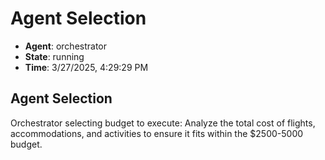# Agent Selection

- **Agent**: orchestrator
- **State**: running
- **Time**: 3/27/2025, 4:29:29 PM

## Agent Selection

Orchestrator selecting budget to execute: Analyze the total cost of flights, accommodations, and activities to ensure it fits within the $2500-5000 budget.

